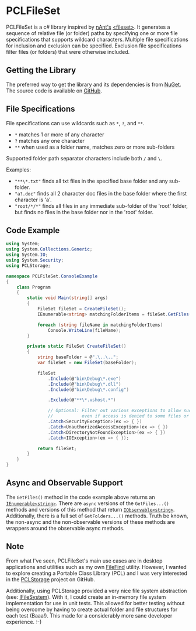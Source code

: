 # PCLFileSet

PCLFileSet is a c# library inspired by [nAnt's](http://nant.sourceforge.net/) [&lt;fileset&gt;](http://nant.sourceforge.net/release/latest/help/types/fileset.html). It generates a sequence of relative file (or folder) paths by specifying one or more file specifications that supports wildcard characters. Multiple file specifications for inclusion and exclusion can be specified. Exclusion file specifications filter files (or folders) that were otherwise included.

## Getting the Library
The preferred way to get the library and its dependencies is from [NuGet](https://www.nuget.org/packages/PCLFileSet/). The source code is available on [GitHub](https://github.com/Merlin9999/PCLFileSet).

## File Specifications
File specifications can use wildcards such as `*`, `?`, and `**`. 
* `*` matches 1 or more of any character
* `?` matches any one character
* `**` when used as a folder name, matches zero or more sub-folders

Supported folder path separator characters include both `/` and `\`.

Examples:
* `"**\*.txt"` finds all txt files in the specified base folder and any sub-folder.
* `"a?.doc"` finds all 2 character doc files in the base folder where the first character is 'a'.
* `"root/*/*"` finds all files in any immediate sub-folder of the 'root' folder, but finds no files in the base folder nor in the 'root' folder.

## Code Example

```c#
using System;
using System.Collections.Generic;
using System.IO;
using System.Security;
using PCLStorage;

namespace PCLFileSet.ConsoleExample
{
    class Program
    {
        static void Main(string[] args)
        {
            FileSet fileSet = CreateFileSet();
            IEnumerable<string> matchingFolderItems = fileSet.GetFiles();

            foreach (string fileName in matchingFolderItems)
                Console.WriteLine(fileName);
        }

        private static FileSet CreateFileSet()
        {
            string baseFolder = @".\..\..";
            var fileSet = new FileSet(baseFolder);

            fileSet
                .Include(@"bin\Debug\*.exe")
                .Include(@"bin\Debug\*.dll")
                .Include(@"bin\Debug\*.config")

                .Exclude(@"**\*.vshost.*")

                // Optional: Filter out various exceptions to allow successful completion 
                //           even if access is denied to some files or sub-folders.
                .Catch<SecurityException>(ex => { })
                .Catch<UnauthorizedAccessException>(ex => { })
                .Catch<DirectoryNotFoundException>(ex => { })
                .Catch<IOException>(ex => { });

            return fileSet;
        }
    }
}
```

## Async and Observable Support

The `GetFiles()` method in the code example above returns an [`IEnumerable<string>`](https://msdn.microsoft.com/en-us/library/9eekhta0(v=vs.110).aspx). There are `async` versions of the `GetFiles...()` methods and versions of this method that return [`IObservable<string>`](https://msdn.microsoft.com/en-us/library/dd990377(v=vs.110).aspx). Additionally, there is a full set of `GetFolders...()` methods. Truth be known, the non-async and the non-observable versions of these methods are wrappers around the observable async methods.

## Note
From what I've seen, PCLFileSet's main use cases are in desktop applications and utilities such as my own [FileFind](https://github.com/Merlin9999/FileFind) utility. However, I wanted to explore creating a Portable Class Library (PCL) and I was very interested in the [PCLStorage](https://github.com/dsplaisted/pclstorage) project on GitHub. 

Additionally, using PCLStorage provided a very nice file system abstraction (see:  [IFileSystem](https://github.com/dsplaisted/PCLStorage/blob/master/src/PCLStorage.Abstractions/IFileSystem.cs)). With it, I could create an in-memory file system implementation for use in unit tests. This allowed for better testing without being overcome by having to create actual folder and file structures for each test (Baaa!). This made for a considerably more sane developer experience. :-)
 
